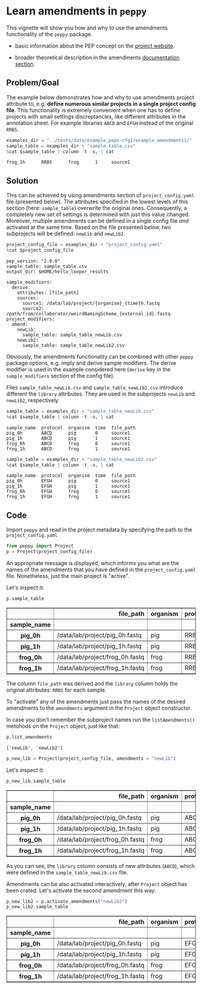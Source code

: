 # Learn amendments in `peppy`

This vignette will show you how and why to use the amendments functionality of the `peppy` package. 

 - basic information about the PEP concept on the [project website](http://pep.databio.org/en/2.0.0/).

 - broader theoretical description in the amendments [documentation section](http://pep.databio.org/en/2.0.0/specification/#project-attribute-amendments).


## Problem/Goal

The example below demonstrates how and why to use amendments project attribute to, e.g. **define numerous similar projects in a single project config file**. This functionality is extremely convenient when one has to define projects with small settings discreptancies, like different attributes in the annotation sheet. For example libraries `ABCD` and `EFGH` instead of the original `RRBS`.


```python
examples_dir = "../tests/data/example_peps-cfg2/example_amendments1/"
sample_table = examples_dir + "sample_table.csv"
%cat $sample_table | column -t -s, | cat
```

    
    
    
    
    frog_1h      RRBS      frog      1     source1


## Solution

This can be achieved by using amendments section of `project_config.yaml` file (presented below). The attributes specified in the lowest levels of this section (here: `sample_table`) overwrite the original ones. Consequently, a completely new set of settings is determined with just this value changed. Moreover, multiple amendments can be defined in a single config file *and* activated at the same time. Based on the file presented below, two subprojects will be defined: `newLib` and `newLib2`.


```python
project_config_file = examples_dir + "project_config.yaml"
%cat $project_config_file
```

    pep_version: "2.0.0"
    sample_table: sample_table.csv
    output_dir: $HOME/hello_looper_results
    
    sample_modifiers:
      derive:
        attributes: [file_path]
        sources:
          source1: /data/lab/project/{organism}_{time}h.fastq
          source2: /path/from/collaborator/weirdNamingScheme_{external_id}.fastq
    project_modifiers:
      amend:
        newLib:
          sample_table: sample_table_newLib.csv
        newLib2:
          sample_table: sample_table_newLib2.csv


Obviously, the amendments functionality can be combined with other `peppy` package options, e.g. imply and derive sample modifiers. The derive modifier is used in the example considered here (`derive` key in the `sample_modifiers` section of the config file).


Files `sample_table_newLib.csv` and `sample_table_newLib2.csv` introduce different the `library` attributes. They are used in the subprojects `newLib` and `newLib2`, respectively


```python
sample_table = examples_dir + "sample_table_newLib.csv"
%cat $sample_table | column -t -s, | cat
```

    sample_name  protocol  organism  time  file_path
    pig_0h       ABCD      pig       0     source1
    pig_1h       ABCD      pig       1     source1
    frog_0h      ABCD      frog      0     source1
    frog_1h      ABCD      frog      1     source1



```python
sample_table = examples_dir + "sample_table_newLib2.csv"
%cat $sample_table | column -t -s, | cat
```

    sample_name  protocol  organism  time  file_path
    pig_0h       EFGH      pig       0     source1
    pig_1h       EFGH      pig       1     source1
    frog_0h      EFGH      frog      0     source1
    frog_1h      EFGH      frog      1     source1


## Code

Import `peppy` and read in the project metadata by specifying the path to the `project_config.yaml`


```python
from peppy import Project
p = Project(project_config_file)
```

An appropriate message is displayed, which informs you what are the names of the amendments that you have defined in the `project_config.yaml` file. Nonetheless, just the main project is "active".

Let's inspect it:


```python
p.sample_table
```




<div>
<style scoped>
    .dataframe tbody tr th:only-of-type {
        vertical-align: middle;
    }

    .dataframe tbody tr th {
        vertical-align: top;
    }

    .dataframe thead th {
        text-align: right;
    }
</style>
<table border="1" class="dataframe">
  <thead>
    <tr style="text-align: right;">
      <th></th>
      <th>file_path</th>
      <th>organism</th>
      <th>protocol</th>
      <th>sample_name</th>
      <th>time</th>
    </tr>
    <tr>
      <th>sample_name</th>
      <th></th>
      <th></th>
      <th></th>
      <th></th>
      <th></th>
    </tr>
  </thead>
  <tbody>
    <tr>
      <th>pig_0h</th>
      <td>/data/lab/project/pig_0h.fastq</td>
      <td>pig</td>
      <td>RRBS</td>
      <td>pig_0h</td>
      <td>0</td>
    </tr>
    <tr>
      <th>pig_1h</th>
      <td>/data/lab/project/pig_1h.fastq</td>
      <td>pig</td>
      <td>RRBS</td>
      <td>pig_1h</td>
      <td>1</td>
    </tr>
    <tr>
      <th>frog_0h</th>
      <td>/data/lab/project/frog_0h.fastq</td>
      <td>frog</td>
      <td>RRBS</td>
      <td>frog_0h</td>
      <td>0</td>
    </tr>
    <tr>
      <th>frog_1h</th>
      <td>/data/lab/project/frog_1h.fastq</td>
      <td>frog</td>
      <td>RRBS</td>
      <td>frog_1h</td>
      <td>1</td>
    </tr>
  </tbody>
</table>
</div>



The column `file_path` was derived and the `library` column holds the original attributes: `RRBS` for each sample.

To "activate" any of the amendments just pass the names of the desired amendments to the `amendments` argument in the `Project` object constructor. 

In case you don't remember the subproject names run the `listAmendments()` metohods on the `Project` object, just like that:


```python
p.list_amendments
```




    ['newLib', 'newLib2']




```python
p_new_lib = Project(project_config_file, amendments = "newLib")
```

Let's inspect it:


```python
p_new_lib.sample_table
```




<div>
<style scoped>
    .dataframe tbody tr th:only-of-type {
        vertical-align: middle;
    }

    .dataframe tbody tr th {
        vertical-align: top;
    }

    .dataframe thead th {
        text-align: right;
    }
</style>
<table border="1" class="dataframe">
  <thead>
    <tr style="text-align: right;">
      <th></th>
      <th>file_path</th>
      <th>organism</th>
      <th>protocol</th>
      <th>sample_name</th>
      <th>time</th>
    </tr>
    <tr>
      <th>sample_name</th>
      <th></th>
      <th></th>
      <th></th>
      <th></th>
      <th></th>
    </tr>
  </thead>
  <tbody>
    <tr>
      <th>pig_0h</th>
      <td>/data/lab/project/pig_0h.fastq</td>
      <td>pig</td>
      <td>ABCD</td>
      <td>pig_0h</td>
      <td>0</td>
    </tr>
    <tr>
      <th>pig_1h</th>
      <td>/data/lab/project/pig_1h.fastq</td>
      <td>pig</td>
      <td>ABCD</td>
      <td>pig_1h</td>
      <td>1</td>
    </tr>
    <tr>
      <th>frog_0h</th>
      <td>/data/lab/project/frog_0h.fastq</td>
      <td>frog</td>
      <td>ABCD</td>
      <td>frog_0h</td>
      <td>0</td>
    </tr>
    <tr>
      <th>frog_1h</th>
      <td>/data/lab/project/frog_1h.fastq</td>
      <td>frog</td>
      <td>ABCD</td>
      <td>frog_1h</td>
      <td>1</td>
    </tr>
  </tbody>
</table>
</div>



As you can see, the `library` column consists of new attributes (`ABCD`), which were defined in the `sample_table_newLib.csv` file.

Amendments can be also activated interactively, after `Project` object has been crated. Let's activate the second amendment this way:


```python
p_new_lib2 = p.activate_amendments("newLib2")
p_new_lib2.sample_table
```




<div>
<style scoped>
    .dataframe tbody tr th:only-of-type {
        vertical-align: middle;
    }

    .dataframe tbody tr th {
        vertical-align: top;
    }

    .dataframe thead th {
        text-align: right;
    }
</style>
<table border="1" class="dataframe">
  <thead>
    <tr style="text-align: right;">
      <th></th>
      <th>file_path</th>
      <th>organism</th>
      <th>protocol</th>
      <th>sample_name</th>
      <th>time</th>
    </tr>
    <tr>
      <th>sample_name</th>
      <th></th>
      <th></th>
      <th></th>
      <th></th>
      <th></th>
    </tr>
  </thead>
  <tbody>
    <tr>
      <th>pig_0h</th>
      <td>/data/lab/project/pig_0h.fastq</td>
      <td>pig</td>
      <td>EFGH</td>
      <td>pig_0h</td>
      <td>0</td>
    </tr>
    <tr>
      <th>pig_1h</th>
      <td>/data/lab/project/pig_1h.fastq</td>
      <td>pig</td>
      <td>EFGH</td>
      <td>pig_1h</td>
      <td>1</td>
    </tr>
    <tr>
      <th>frog_0h</th>
      <td>/data/lab/project/frog_0h.fastq</td>
      <td>frog</td>
      <td>EFGH</td>
      <td>frog_0h</td>
      <td>0</td>
    </tr>
    <tr>
      <th>frog_1h</th>
      <td>/data/lab/project/frog_1h.fastq</td>
      <td>frog</td>
      <td>EFGH</td>
      <td>frog_1h</td>
      <td>1</td>
    </tr>
  </tbody>
</table>
</div>


